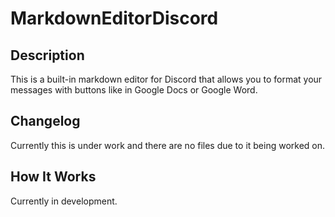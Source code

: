 # MarkdownEditorDiscord

## Description
This is a built-in markdown editor for Discord that allows you to format your messages with buttons like in Google Docs or Google Word.

## Changelog
Currently this is under work and there are no files due to it being worked on.

## How It Works
Currently in development.
